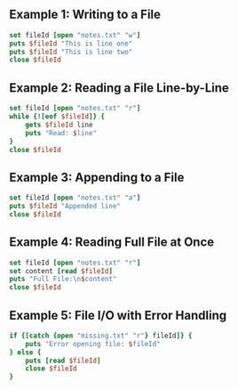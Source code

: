 ## Example 1: Writing to a File
```tcl
set fileId [open "notes.txt" "w"]
puts $fileId "This is line one"
puts $fileId "This is line two"
close $fileId
```

## Example 2: Reading a File Line-by-Line
```tcl
set fileId [open "notes.txt" "r"]
while {![eof $fileId]} {
    gets $fileId line
    puts "Read: $line"
}
close $fileId
```

## Example 3: Appending to a File
```tcl
set fileId [open "notes.txt" "a"]
puts $fileId "Appended line"
close $fileId
```

## Example 4: Reading Full File at Once
```tcl
set fileId [open "notes.txt" "r"]
set content [read $fileId]
puts "Full File:\n$content"
close $fileId
```

## Example 5: File I/O with Error Handling
```tcl
if {[catch {open "missing.txt" "r"} fileId]} {
    puts "Error opening file: $fileId"
} else {
    puts [read $fileId]
    close $fileId
}
```
